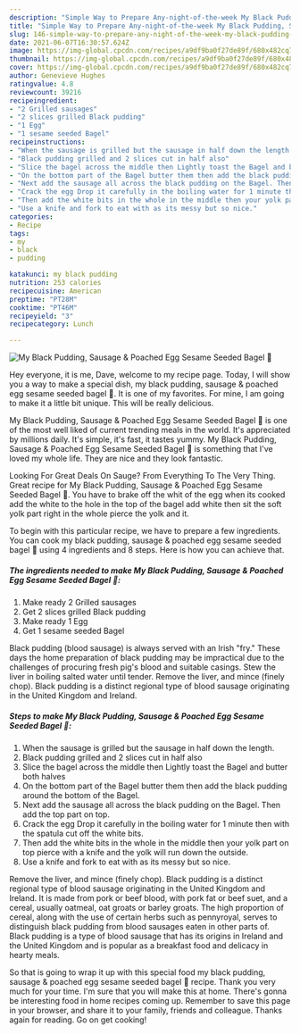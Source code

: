 ```yaml
---
description: "Simple Way to Prepare Any-night-of-the-week My Black Pudding, Sausage &amp;amp; Poached Egg Sesame Seeded Bagel 🥰"
title: "Simple Way to Prepare Any-night-of-the-week My Black Pudding, Sausage &amp;amp; Poached Egg Sesame Seeded Bagel 🥰"
slug: 146-simple-way-to-prepare-any-night-of-the-week-my-black-pudding-sausage-and-amp-poached-egg-sesame-seeded-bagel
date: 2021-06-07T16:30:57.624Z
image: https://img-global.cpcdn.com/recipes/a9df9ba0f27de89f/680x482cq70/my-black-pudding-sausage-poached-egg-sesame-seeded-bagel-recipe-main-photo.jpg
thumbnail: https://img-global.cpcdn.com/recipes/a9df9ba0f27de89f/680x482cq70/my-black-pudding-sausage-poached-egg-sesame-seeded-bagel-recipe-main-photo.jpg
cover: https://img-global.cpcdn.com/recipes/a9df9ba0f27de89f/680x482cq70/my-black-pudding-sausage-poached-egg-sesame-seeded-bagel-recipe-main-photo.jpg
author: Genevieve Hughes
ratingvalue: 4.8
reviewcount: 39216
recipeingredient:
- "2 Grilled sausages"
- "2 slices grilled Black pudding"
- "1 Egg"
- "1 sesame seeded Bagel"
recipeinstructions:
- "When the sausage is grilled but the sausage in half down the length."
- "Black pudding grilled and 2 slices cut in half also"
- "Slice the bagel across the middle then Lightly toast the Bagel and butter both halves"
- "On the bottom part of the Bagel butter them then add the black pudding around the bottom of the Bagel."
- "Next add the sausage all across the black pudding on the Bagel. Then add the top part on top."
- "Crack the egg Drop it carefully in the boiling water for 1 minute then with the spatula cut off the white bits."
- "Then add the white bits in the whole in the middle then your yolk part on top pierce with a knife and the yolk will run down the outside."
- "Use a knife and fork to eat with as its messy but so nice."
categories:
- Recipe
tags:
- my
- black
- pudding

katakunci: my black pudding 
nutrition: 253 calories
recipecuisine: American
preptime: "PT28M"
cooktime: "PT46M"
recipeyield: "3"
recipecategory: Lunch

---
```



![My Black Pudding, Sausage &amp; Poached Egg Sesame Seeded Bagel 🥰](https://img-global.cpcdn.com/recipes/a9df9ba0f27de89f/680x482cq70/my-black-pudding-sausage-poached-egg-sesame-seeded-bagel-recipe-main-photo.jpg)

Hey everyone, it is me, Dave, welcome to my recipe page. Today, I will show you a way to make a special dish, my black pudding, sausage &amp; poached egg sesame seeded bagel 🥰. It is one of my favorites. For mine, I am going to make it a little bit unique. This will be really delicious.

My Black Pudding, Sausage &amp; Poached Egg Sesame Seeded Bagel 🥰 is one of the most well liked of current trending meals in the world. It's appreciated by millions daily. It's simple, it's fast, it tastes yummy. My Black Pudding, Sausage &amp; Poached Egg Sesame Seeded Bagel 🥰 is something that I've loved my whole life. They are nice and they look fantastic.

Looking For Great Deals On Sauge? From Everything To The Very Thing. Great recipe for My Black Pudding, Sausage &amp; Poached Egg Sesame Seeded Bagel 🥰. You have to brake off the whit of the egg when its cooked add the white to the hole in the top of the bagel add white then sit the soft yolk part right in the whole pierce the yolk and it.


To begin with this particular recipe, we have to prepare a few ingredients. You can cook my black pudding, sausage &amp; poached egg sesame seeded bagel 🥰 using 4 ingredients and 8 steps. Here is how you can achieve that.

<!--inarticleads1-->

##### The ingredients needed to make My Black Pudding, Sausage &amp; Poached Egg Sesame Seeded Bagel 🥰:

1. Make ready 2 Grilled sausages
1. Get 2 slices grilled Black pudding
1. Make ready 1 Egg
1. Get 1 sesame seeded Bagel


Black pudding (blood sausage) is always served with an Irish &#34;fry.&#34; These days the home preparation of black pudding may be impractical due to the challenges of procuring fresh pig&#39;s blood and suitable casings. Stew the liver in boiling salted water until tender. Remove the liver, and mince (finely chop). Black pudding is a distinct regional type of blood sausage originating in the United Kingdom and Ireland. 

<!--inarticleads2-->

##### Steps to make My Black Pudding, Sausage &amp; Poached Egg Sesame Seeded Bagel 🥰:

1. When the sausage is grilled but the sausage in half down the length.
1. Black pudding grilled and 2 slices cut in half also
1. Slice the bagel across the middle then Lightly toast the Bagel and butter both halves
1. On the bottom part of the Bagel butter them then add the black pudding around the bottom of the Bagel.
1. Next add the sausage all across the black pudding on the Bagel. Then add the top part on top.
1. Crack the egg Drop it carefully in the boiling water for 1 minute then with the spatula cut off the white bits.
1. Then add the white bits in the whole in the middle then your yolk part on top pierce with a knife and the yolk will run down the outside.
1. Use a knife and fork to eat with as its messy but so nice.


Remove the liver, and mince (finely chop). Black pudding is a distinct regional type of blood sausage originating in the United Kingdom and Ireland. It is made from pork or beef blood, with pork fat or beef suet, and a cereal, usually oatmeal, oat groats or barley groats. The high proportion of cereal, along with the use of certain herbs such as pennyroyal, serves to distinguish black pudding from blood sausages eaten in other parts of. Black pudding is a type of blood sausage that has its origins in Ireland and the United Kingdom and is popular as a breakfast food and delicacy in hearty meals. 

So that is going to wrap it up with this special food my black pudding, sausage &amp; poached egg sesame seeded bagel 🥰 recipe. Thank you very much for your time. I'm sure that you will make this at home. There's gonna be interesting food in home recipes coming up. Remember to save this page in your browser, and share it to your family, friends and colleague. Thanks again for reading. Go on get cooking!
